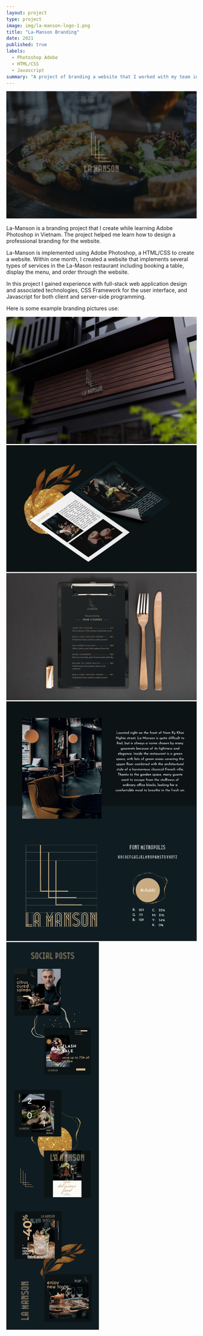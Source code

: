 ```yaml
---
layout: project
type: project
image: img/la-manson-logo-1.png
title: "La-Manson Branding"
date: 2021
published: true
labels:
  - Photoshop Adobe
  - HTML/CSS
  - Javascript
summary: "A project of branding a website that I worked with my team in hometown College."
---
```


<img class="img-fluid" src="../img/La-mansion-home-page.jpg">

La-Manson is a branding project that I create while learning Adobe Photoshop in Vietnam. The project helped me learn how to design a professional branding for the website.

La-Manson is implemented using Adobe Photoshop, a HTML/CSS to create a website. Within one month, I created a website that implements several types of services in the La-Mason restaurant including booking a table, display the menu, and order through the website.

In this project I gained experience with full-stack web application design and associated technologies, CSS Framework for the user interface, and Javascript for both client and server-side programming. 

Here is some example branding pictures use:

<img class="img-fluid" src="../img/la-manson-branding-1.jpg">
<img class="img-fluid" src="../img/la-manson-branding-2.jpg">
<img class="img-fluid" src="../img/la-manson-branding-3.jpg">
<img class="img-fluid" src="../img/la-manson-branding-4.jpg">
<img class="img-fluid" src="../img/la-manson-social-posts.jpg">


